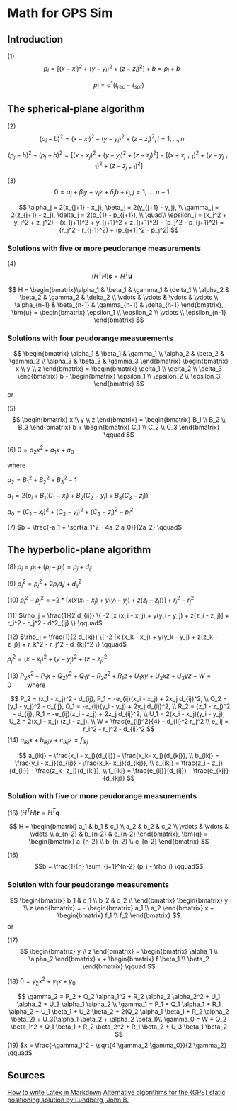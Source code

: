 # Math for GPS Sim 

<script type="text/javascript"
        src="https://cdnjs.cloudflare.com/ajax/libs/mathjax/2.7.0/MathJax.js?config=TeX-AMS_CHTML"></script>

<script type="text/x-mathjax-config">
MathJax.Hub.Config({
tex2jax: {
inlineMath: [['$','$'], ['\\(','\\)']],
processEscapes: true},
jax: ["input/TeX","input/MathML","input/AsciiMath","output/CommonHTML"],
extensions: ["tex2jax.js","mml2jax.js","asciimath2jax.js","MathMenu.js","MathZoom.js","AssistiveMML.js", "[Contrib]/a11y/accessibility-menu.js"],
TeX: {
extensions: ["AMSmath.js","AMSsymbols.js","noErrors.js","noUndefined.js"],
equationNumbers: {
autoNumber: "AMS"
}
}
});
</script>

## Introduction

(1)
$$ p_i = [(x-x_i)^2 + (y-y_i)^2 + (z - z_i)^2] + b = \rho_i +b \qquad$$

$$ p_i = c^* (t_{rec} - t_{sat} ) $$

## The spherical-plane algorithm

(2)
$$ (p_i- b)^2 = (x-x_i)^2 + (y-y_i)^2 + (z-z_i)^2, i =1,...,n \qquad$$

$$ (p_j - b)^2 - (p_j - b)^2 = [(x-x_j)^2 + (y-y_j)^2 + (z-z_j)^2] - [(x-x_{j+1})^2 + (y-y_{j+1})^2 + (z-z_{j+1})^2]
$$

(3)
$$ 0 = \alpha_j + \beta_j y + \gamma_j z + \delta_j b + \epsilon_j, j = 1, ..., n-1 \qquad$$

$$ \alpha_j = 2(x_{j+1} - x_j), \beta_j = 2(y_{j+1} - y_j), \\
\gamma_j = 2(z_{j+1} - z_j), \delta_j = 2(p_{1} - p_{j+1}), \\
\quad\\
\epsilon_j = (x_j^2 + y_j^2 + z_j^2) - (x_{j+1}^2 + y_{j+1}^2 + z_{j+1}^2) - (p_j^2 - p_{j+1}^2) = (r_j^2 - r_{j-1}^2) + (p_{j+1}^2 - p_j^2)
$$

### Solutions with five or more peudorange measurements

(4)
$$ (H^T H) \bm{s} = H^T \bm{u} \qquad$$

$$ H = \begin{bmatrix}\alpha_1 & \beta_1 & \gamma_1  & \delta_1 \\
       \alpha_2 & \beta_2 & \gamma_2  & \delta_2  \\
       \vdots  & \vdots  & \vdots & \vdots \\
       \alpha_{n-1} & \beta_{n-1} & \gamma_{n-1}  & \delta_{n-1}  
      \end{bmatrix},
      \bm{u} = \begin{bmatrix} \epsilon_1 \\ \epsilon_2 \\ \vdots \\ \epsilon_{n-1} \end{bmatrix}
$$

### Solutions with four peudorange measurements

$$ \begin{bmatrix}
      \alpha_1 & \beta_1 & \gamma_1  \\
       \alpha_2 & \beta_2 & \gamma_2   \\
       \alpha_3 & \beta_3 & \gamma_3
      \end{bmatrix}
      \begin{bmatrix} x \\ y \\ z \end{bmatrix} =
      \begin{bmatrix} \delta_1 \\ \delta_2 \\ \delta_3 \end{bmatrix} b -
      \begin{bmatrix} \epsilon_1 \\ \epsilon_2 \\ \epsilon_3 \end{bmatrix}
$$
or

(5)
$$
     \begin{bmatrix} x \\ y \\ z \end{bmatrix} =
      \begin{bmatrix} B_1 \\ B_2 \\ B_3 \end{bmatrix} b +
      \begin{bmatrix} C_1 \\ C_2 \\ C_3 \end{bmatrix} \qquad
$$

(6)
$0 = a_2x^2 + a_1x + a_0 \qquad$

where

$a_2 = B_1^2 + B_2^2 + B_3^2 - 1$

$a_1  = 2(p_i + B_1(C_1 - x_i) + B_2 (C_2 - y_i) + B_3 (C_3 - z_i))$

$a_0 = (C_1 - x_i)^2 + (C_2 -y_i)^2 + (C_3 - z_i)^2 - p^2_i$

(7)
$b = \frac{-a_1 + \sqrt{a_1^2 - 4a_2 a_0}}{2a_2} \qquad$

## The hyperbolic-plane algorithm

(8)
$\rho_i = \rho_j + (p_i - p_j)=  \rho_j + d_{ij} \qquad$

(9)
$\rho_i^2 = \rho_j^2 + 2 \rho_j d_ij + d_{ij}^2 \qquad$

(10)
$\rho_i^2 - \rho_j^2 = -2 * [x(x(x_i - x_j) + y(y_i - y_j) + z(z_i - z_j))] + r_i^2 - r_j^2 \qquad$

(11)
$\rho_j = \frac{1}{2 d_{ij}} \{ -2 [x (x_i - x_j) + y(y_i - y_j) + z(z_i - z_j)] + r_i^2 - r_j^2 - d^2_{ij} \} \qquad$

(12)
$\rho_j = \frac{1}{2 d_{kj}} \{ -2 [x (x_k - x_j) + y(y_k - y_j) + z(z_k - z_j)] + r_k^2 - r_j^2 - d_{kj}^2 \} \qquad$

$\rho_j^2 = (x-x_j)^2 + (y-y_j)^2 + (z-z_j)^2$

(13)
$P_2 x^2 + P_1 x + Q_2 y^2 + Q_1 y + R_2 z^2 + R_1 z + U_1 xy + U_2 xz + U_3 yz + W = 0 \qquad$
where

$$ P_2 = (x_1 - x_j)^2 - d_{ij}, P_1 = -e_{ij}(x_i  - x_j) + 2x_j d_{ij}^2, \\
Q_2 = (y_1 - y_j)^2 - d_{ij}, Q_1 = -e_{ij}(y_i  - y_j) + 2y_j d_{ij}^2, \\
R_2 = (z_1 - z_j)^2 - d_{ij}, R_1 = -e_{ij}(z_i  - z_j) + 2z_j d_{ij}^2, \\
U_1 = 2(x_i - x_j)(y_i - y_j), U_2 = 2(x_i - x_j) (z_i - z_j), \\
W = \frac{e_{ij}^2}{4} - d_{ij}^2 r_j^2  \\
e_ ij = r_i^2 - r_j^2 - d_{ij}^2
$$
(14)
$a_{ikj} x + b_{ikj} y + c_{ikj} z = f_{ikj} \qquad$

$$
a_{ikj} = \frac{x_i - x_j}{d_{ij}} - \frac{x_k- x_j}{d_{kj}}, \\
b_{ikj} = \frac{y_i - x_j}{d_{ij}} - \frac{x_k- x_j}{d_{kj}}, \\
c_{ikj} = \frac{z_i - z_j}{d_{ij}} - \frac{z_k- z_j}{d_{kj}}, \\
f_{ikj} = \frac{e_{ij}}{d_{ij}} - \frac{e_{kj}}{d_{kj}}
$$

### Solution with five or more peudorange measurements

(15)
$(H^T H) \bm{r} = H^T \bm{q} \qquad$

$$ H = \begin{bmatrix} a_1 & b_1 & c_1  \\
       a_2 & b_2 & c_2    \\
       \vdots  & \vdots  & \vdots \\
       a_{n-2} & b_{n-2} & c_{n-2}  
      \end{bmatrix},
      \bm{q} = \begin{bmatrix} a_{n-2} \\ b_{n-2} \\ c_{n-2} \end{bmatrix}
$$

(16)
$$b = \frac{1}{n} \sum_{i=1}^{n-2} (p_i - \rho_i) \qquad$$

### Solution with four peudorange measurements

$$  \begin{bmatrix} b_1 & c_1  \\
       b_2 & c_2     \\  
      \end{bmatrix} \begin{bmatrix} y \\ z  \end{bmatrix}
      = - \begin{bmatrix} a_1 \\ a_2 \end{bmatrix} x + \begin{bmatrix} f_1 \\ f_2 \end{bmatrix}
$$
or

(17)
$$  \begin{bmatrix} y \\ z  \end{bmatrix}
      = \begin{bmatrix} \alpha_1 \\ \alpha_2 \end{bmatrix} x + \begin{bmatrix} f
      \beta_1 \\ \beta_2 \end{bmatrix} \qquad $$

(18)
$0 = \gamma_2 x^2 + \gamma_1 x + \gamma_0 \qquad$

$$
\gamma_2 = P_2 + Q_2 \alpha_1^2 + R_2 \alpha_2 \alpha_2^2 + U_1 \alpha_2 + U_3 \alpha_1 \alpha_2 \\
\gamma_1 = P_1 + Q_1 \alpha_1  + R_1 \alpha_2 + U_1 \beta_1 + U_2 \beta_2 + 2(Q_2 \alpha_1 \beta_1 + R_2 \alpha_2 \beta_2) + U_3(\alpha_1 \beta_2 + \alpha_2 \beta_1)\\
\gamma_0 = W + Q_2 \beta_1^2 + Q_1 \beta_1 + R_2 \beta_2^2 + R_1 \beta_2 + U_3 \beta_1 \beta_2
$$
(19)
$x = \frac{-\gamma_1^2 - \sqrt{4 \gamma_2 \gamma_0}}{2 \gamma_2} \qquad$

## Sources

[How to write Latex in Markdown](http://flennerhag.com/2017-01-14-latex/)
[Alternative algorithms for the {GPS} static positioning solution by Lundberg, John B.](https://www.sciencedirect.com/science/article/pii/S0096300399002192)